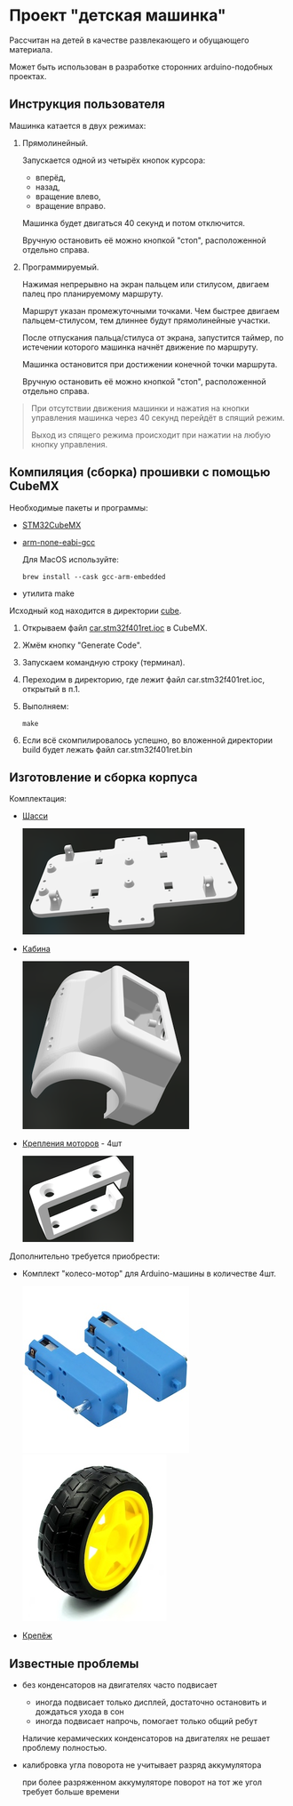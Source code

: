 
# Проект "детская машинка"

Рассчитан на детей в качестве развлекающего и обущающего материала.

Может быть использован в разработке сторонних arduino-подобных проектах.

## Инструкция пользователя

Машинка катается в двух режимах:

1. Прямолинейный.

    Запускается одной из четырёх кнопок курсора:

    - вперёд,
    - назад,
    - вращение влево,
    - вращение вправо.

    Машинка будет двигаться 40 секунд и потом отключится.

    Вручную остановить её можно кнопкой "стоп", расположенной отдельно справа.

2. Программируемый.

    Нажимая непрерывно на экран пальцем или стилусом, двигаем палец
    про планируемому маршруту.

    Маршрут указан промежуточными точками. Чем быстрее двигаем пальцем-стилусом,
    тем длиннее будут прямолинейные участки.

    После отпускания пальца/стилуса от экрана, запустится таймер, по истечении
    которого машинка начнёт движение по маршруту.

    Машинка остановится при достижении конечной точки маршрута.

    Вручную остановить её можно кнопкой "стоп", расположенной отдельно справа.

> При отсутствии движения машинки и нажатия на кнопки управления
> машинка через 40 секунд перейдёт в спящий режим.
>
> Выход из спящего режима происходит при нажатии на любую кнопку управления.

## Компиляция (сборка) прошивки с помощью CubeMX

Необходимые пакеты и программы:

- [STM32CubeMX](https://www.st.com/en/development-tools/stm32cubemx.html)

- [arm-none-eabi-gcc](https://developer.arm.com/downloads/-/gnu-rm)

    Для MacOS используйте:

    ```
    brew install --cask gcc-arm-embedded
    ```

- утилита make

Исходный код находится в директории [cube](cube).

1. Открываем файл [car.stm32f401ret.ioc](cube/car.stm32f401ret.ioc) в CubeMX.

2. Жмём кнопку "Generate Code".

3. Запускаем командную строку (терминал).

4. Переходим в директорию, где лежит файл car.stm32f401ret.ioc, открытый в п.1.

5. Выполняем:

    ```
    make
    ```

6. Если всё скомпилировалось успешно, во вложенной директории build будет лежать файл car.stm32f401ret.bin


## Изготовление и сборка корпуса

Комплектация:

- [Шасси](model/car-chassis.stl)

    ![](doc/model.chassis.png)

- [Кабина](model/car-cabine.stl)

    ![](doc/model.cabine.png)

- [Крепления моторов](model/car-motoclip.stl) - 4шт

    ![](doc/model.motoclip.png)

Дополнительно требуется приобрести:

- Комплект "колесо-мотор" для Arduino-машины в количестве 4шт.

    ![](doc/arducar.motor.jpg) ![](doc/arducar.wheel.jpg)

- [Крепёж](model/bolt.md)

## Известные проблемы

- без конденсаторов на двигателях часто подвисает

    - иногда подвисает только дисплей, достаточно остановить и дождаться ухода в сон
    - иногда подвисает напрочь, помогает только общий ребут

    Наличие керамических конденсаторов на двигателях не решает проблему полностью.

- калибровка угла поворота не учитывает разряд аккумулятора

    при более разряженном аккумуляторе поворот на тот же угол требует больше времени
